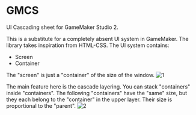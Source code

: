 # GMCS
 UI Cascading sheet for GameMaker Studio 2.
 
 This is a substitute for a completely absent UI system in GameMaker. The library takes inspiration from HTML-CSS.
 The UI system contains:
  - Screen
  - Container
 
 The "screen" is just a "container" of the size of the window.
 ![1](https://user-images.githubusercontent.com/49441831/138723083-0bcedd12-646c-48d7-bc39-ba0ad77acc5d.png)
 
 The main feature here is the cascade layering. You can stack "containers" inside "containers". The following "containers" have the "same" size, but they each belong to the "container" in the upper layer. Their size is proportional to the "parent".
 ![2](https://user-images.githubusercontent.com/49441831/138724012-6d9d9d26-bb54-4df9-ba0f-2a590124b315.png)
